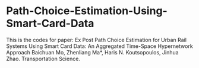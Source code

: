 # Path-Choice-Estimation-Using-Smart-Card-Data
This is the codes for paper: 
Ex Post Path Choice Estimation for Urban Rail Systems Using Smart Card Data: An Aggregated Time-Space Hypernetwork Approach
Baichuan Mo, Zhenliang Ma*, Haris N. Koutsopoulos, Jinhua Zhao. Transportation Science.

